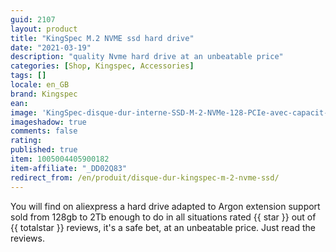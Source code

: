 ```yaml
---
guid: 2107
layout: product 
title: "KingSpec M.2 NVME ssd hard drive"
date: "2021-03-19"
description: "quality Nvme hard drive at an unbeatable price"
categories: [Shop, Kingspec, Accessories]
tags: []
locale: en_GB
brand: Kingspec
ean: 
image: 'KingSpec-disque-dur-interne-SSD-M-2-NVMe-128-PCIe-avec-capacit-de-256-go.jpg'
imageshadow: true
comments: false
rating:  
published: true
item: 1005004405900182
item-affiliate: "_DD02Q83"
redirect_from: /en/produit/disque-dur-kingspec-m-2-nvme-ssd/
---
```


You will find on aliexpress a hard drive adapted to Argon extension support sold from 128gb to 2Tb enough to do in all situations rated {{ star }} out of {{ totalstar }} reviews, it's a safe bet, at an unbeatable price. Just read the reviews.
